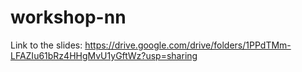 # workshop-nn

Link to the slides: https://drive.google.com/drive/folders/1PPdTMm-LFAZIu61bRz4HHgMvU1yGftWz?usp=sharing
